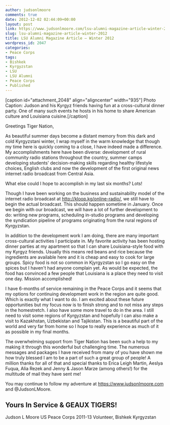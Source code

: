 ```yaml
---
author: judsonlmoore
comments: true
date: 2012-12-02 02:44:09+00:00
layout: post
link: https://www.judsonlmoore.com/lsu-alumni-magazine-article-winter-2012/
slug: lsu-alumni-magazine-article-winter-2012
title: LSU Alumni Magazine Article – Winter 2012
wordpress_id: 2047
categories:
- Peace Corps
tags:
- Bishkek
- Kyrgyzstan
- LSU
- LSU Alumni
- Peace Corps
- Published
---
```


[caption id="attachment_2048" align="aligncenter" width="935"] Photo Caption: Judson and his Kyrgyz friends having fun at a cross-cultural dinner party. One of many such events he hosts in his home to share American culture and Louisiana cuisine.[/caption]

Greetings Tiger Nation,

As beautiful summer days become a distant memory from this dark and cold Kyrgyzstani winter, I wrap myself in the warm knowledge that though my time here is quickly coming to a close, I have indeed made a difference. My accomplishments here have been diverse: development of rural community radio stations throughout the country, summer camps developing students' decision-making skills regarding healthy lifestyle choices, English clubs and now the development of the first original news internet radio broadcast from Central Asia.

What else could I hope to accomplish in my last six months? Lots!

Though I have been working on the business and sustainability model of the internet radio broadcast at http://kloop.kg/online-radio/, we still have to begin the actual broadcast. This should happen sometime in January. Once we begin with our broadcast, we will have a lot of further development to do: writing new programs, scheduling in-studio programs and developing the syndication pipeline of programs originating from the rural regions of Kyrgyzstan.

In addition to the development work I am doing, there are many important cross-cultural activities I participate in. My favorite activity has been hosting dinner parties at my apartment so that I can share Louisiana-style food with my Kyrgyz friends. Usually this means red beans and rice because the ingredients are available here and it is cheap and easy to cook for large groups. Spicy food is not so common in Kjyrgyzstan so I go easy on the spices but I haven't had anyone complain yet. As would be expected, the food has convinced a few people that Louisiana is a place they need to visit one day. Mission accomplished!

I have 6-months of service remaining in the Peace Corps and it seems that my options for continuing development work in the region are quite good. Which is exactly what I want to do. I am excited about these future opportunities but my focus now is to finish strong and to not miss any steps in the homestretch. I also have some more travel to do in the area. I still need to visit some regions of Kyrgyzstan and hopefully I can also make a visit to Kazakhstan, Uzbekistan and Tajikistan. This is a beautiful part of the world and very far from home so I hope to really experience as much of it as possible in my final months.

The overwhelming support from Tiger Nation has been such a help to my making it through this wonderful but challenging time. The numerous messages and packages I have received from many of you have shown me how truly blessed I am to be a part of such a great group of people! A million thanks for all of that and special thanks to Erica Leigh Martin, Aeslya Fuqua, Alia Rezek and Jenny & Jason Marze (among others!) for the multitude of mail they have sent me!

You may continue to follow my adventure at https://www.judsonlmoore.com and @JudsonLMoore.

Yours In Service & GEAUX TIGERS!
--
Judson L Moore
US Peace Corps 2011-13
Volunteer, Bishkek Kyrgyzstan
